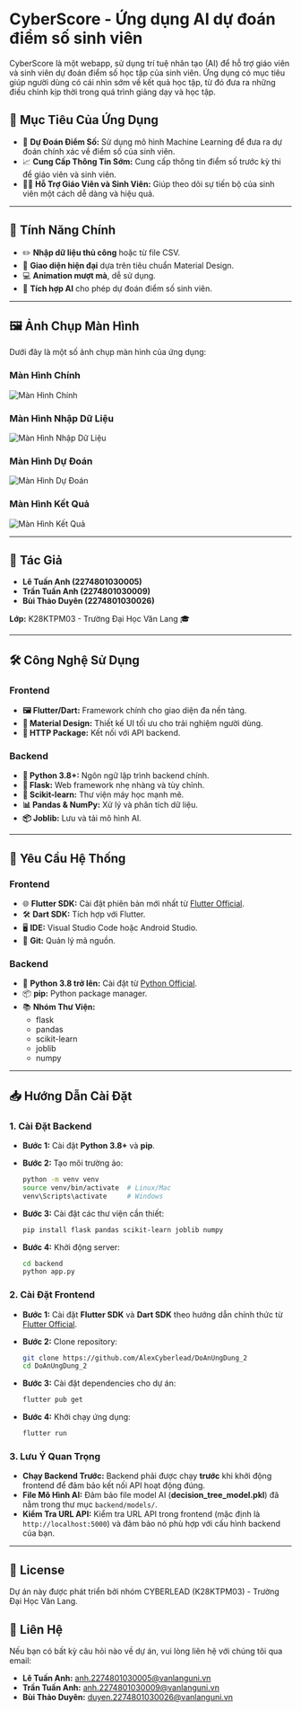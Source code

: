 # CyberScore - Ứng dụng AI dự đoán điểm số sinh viên

CyberScore là một webapp, sử dụng trí tuệ nhân tạo (AI) để hỗ trợ giáo viên và sinh viên dự đoán điểm số học tập của sinh viên. Ứng dụng có mục tiêu giúp người dùng có cái nhìn sớm về kết quả học tập, từ đó đưa ra những điều chỉnh kịp thời trong quá trình giảng dạy và học tập.

## 🎯 Mục Tiêu Của Ứng Dụng

- 🧠 **Dự Đoán Điểm Số:** Sử dụng mô hình Machine Learning để đưa ra dự đoán chính xác về điểm số của sinh viên.
- 📈 **Cung Cấp Thông Tin Sớm:** Cung cấp thông tin điểm số trước kỳ thi để giáo viên và sinh viên.
- 👩‍🏫 **Hỗ Trợ Giáo Viên và Sinh Viên:** Giúp theo dõi sự tiến bộ của sinh viên một cách dễ dàng và hiệu quả.

---

## 🚪 Tính Năng Chính

- ✏️ **Nhập dữ liệu thủ công** hoặc từ file CSV.
- 🎨 **Giao diện hiện đại** dựa trên tiêu chuẩn Material Design.
- 💻 **Animation mượt mà**, dễ sử dụng.
- 🔮 **Tích hợp AI** cho phép dự đoán điểm số sinh viên.

---

## 🖼️ Ảnh Chụp Màn Hình

Dưới đây là một số ảnh chụp màn hình của ứng dụng:

### Màn Hình Chính
![Màn Hình Chính](assets/screenshots/Screenshot_1.png)

### Màn Hình Nhập Dữ Liệu
![Màn Hình Nhập Dữ Liệu](assets/screenshots/Screenshot_2.png)

### Màn Hình Dự Đoán
![Màn Hình Dự Đoán](assets/screenshots/Screenshot_3.png)

### Màn Hình Kết Quả
![Màn Hình Kết Quả](assets/screenshots/Screenshot_4.png)

---

## 👥 Tác Giả

- **Lê Tuấn Anh (2274801030005)**
- **Trần Tuấn Anh (2274801030009)**
- **Bùi Thảo Duyên (2274801030026)**

**Lớp:** K28KTPM03 - Trường Đại Học Văn Lang 🎓

---

## 🛠️ Công Nghệ Sử Dụng

### Frontend

- **🖼️ Flutter/Dart:** Framework chính cho giao diện đa nền tảng.
- **🎨 Material Design:** Thiết kế UI tối ưu cho trải nghiệm người dùng.
- **🔗 HTTP Package:** Kết nối với API backend.

### Backend

- **🐍 Python 3.8+:** Ngôn ngữ lập trình backend chính.
- **🍶 Flask:** Web framework nhẹ nhàng và tùy chỉnh.
- **🤖 Scikit-learn:** Thư viện máy học mạnh mẽ.
- **📊 Pandas & NumPy:** Xử lý và phân tích dữ liệu.
- **📦 Joblib:** Lưu và tải mô hình AI.

---

## 🔧 Yêu Cầu Hệ Thống

### Frontend

- 🌐 **Flutter SDK:** Cài đặt phiên bản mới nhất từ [Flutter Official](https://flutter.dev/docs/get-started/install).
- 🛠️ **Dart SDK:** Tích hợp với Flutter.
- 🖥️ **IDE:** Visual Studio Code hoặc Android Studio.
- 🧰 **Git:** Quản lý mã nguồn.

### Backend

- 🐍 **Python 3.8 trở lên:** Cài đặt từ [Python Official](https://www.python.org/downloads/).
- 📦 **pip:** Python package manager.
- 📚 **Nhóm Thư Viện:**
  - flask
  - pandas
  - scikit-learn
  - joblib
  - numpy

---

## 📥 Hướng Dẫn Cài Đặt

### 1. **Cài Đặt Backend**

- **Bước 1:** Cài đặt **Python 3.8+** và **pip**.
- **Bước 2:** Tạo môi trường ảo:
  
    ```bash
    python -m venv venv
    source venv/bin/activate  # Linux/Mac
    venv\Scripts\activate     # Windows
    ```

- **Bước 3:** Cài đặt các thư viện cần thiết:
  
    ```bash
    pip install flask pandas scikit-learn joblib numpy
    ```

- **Bước 4:** Khởi động server:
  
    ```bash
    cd backend
    python app.py
    ```

### 2. **Cài Đặt Frontend**

- **Bước 1:** Cài đặt **Flutter SDK** và **Dart SDK** theo hướng dẫn chính thức từ [Flutter Official](https://flutter.dev/docs/get-started/install).
- **Bước 2:** Clone repository:
  
    ```bash
    git clone https://github.com/AlexCyberlead/DoAnUngDung_2
    cd DoAnUngDung_2
    ```

- **Bước 3:** Cài đặt dependencies cho dự án:
  
    ```bash
    flutter pub get
    ```

- **Bước 4:** Khởi chạy ứng dụng:
  
    ```bash
    flutter run
    ```

### 3. **Lưu Ý Quan Trọng**

- **Chạy Backend Trước:** Backend phải được chạy **trước** khi khởi động frontend để đảm bảo kết nối API hoạt động đúng.
- **File Mô Hình AI:** Đảm bảo file model AI (**decision_tree_model.pkl**) đã nằm trong thư mục `backend/models/`.
- **Kiểm Tra URL API:** Kiểm tra URL API trong frontend (mặc định là `http://localhost:5000`) và đảm bảo nó phù hợp với cấu hình backend của bạn.

---

## 📄 License

Dự án này được phát triển bởi nhóm CYBERLEAD (K28KTPM03) - Trường Đại Học Văn Lang.

## 📧 Liên Hệ

Nếu bạn có bất kỳ câu hỏi nào về dự án, vui lòng liên hệ với chúng tôi qua email:

- **Lê Tuấn Anh:** anh.2274801030005@vanlanguni.vn
- **Trần Tuấn Anh:** anh.2274801030009@vanlanguni.vn
- **Bùi Thảo Duyên:** duyen.2274801030026@vanlanguni.vn
